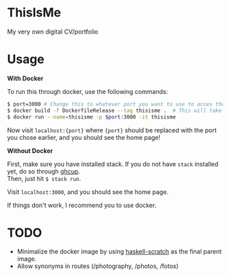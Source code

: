 # ThisIsMe
My very own digital CV/portfolio

# Usage
**With Docker**

To run this through docker, use the following commands:

```bash
$ port=3000 # Change this to whatever port you want to use to acces the website
$ docker build -f DockerfileRelease --tag thisisme .  # This will take around 10-15 minutes, sadly
$ docker run --name=thisisme -p $port:3000 -it thisisme
```

Now visit ``localhost:{port}`` where ``{port}`` should be replaced with the port you chose earlier, and you should see the home page!

**Without Docker**

First, make sure you have installed stack. If you do not have ``stack`` installed yet, do so through [ghcup](https://www.haskell.org/ghcup/install/).
<br/>Then, just hit ``$ stack run``.

Visit ``localhost:3000``, and you should see the home page.

If things don't work, I recommend you to use docker.

# TODO
- Minimalize the docker image by using [haskell-scratch](https://github.com/fpco/haskell-scratch/) as the final parent image.
- Allow synonyms in routes (/photography, /photos, /fotos)
